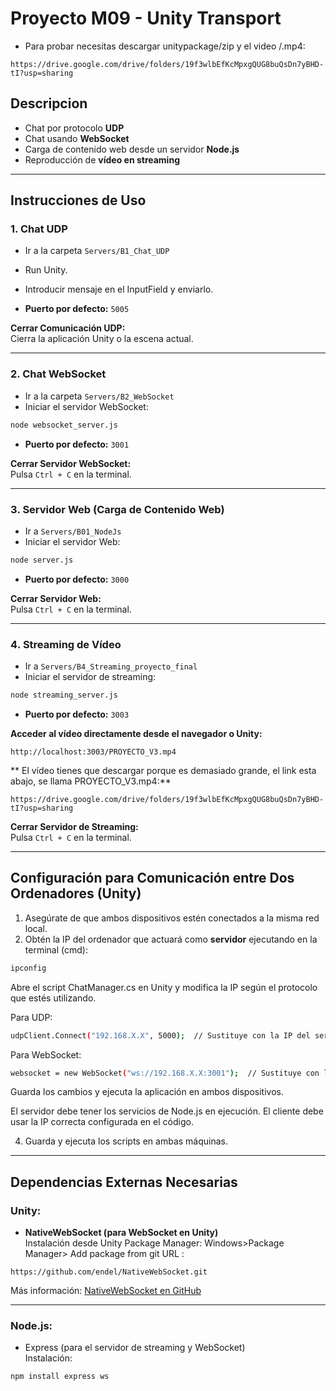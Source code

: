 
# Proyecto M09 - Unity Transport

- Para probar necesitas descargar unitypackage/zip y el video /.mp4:
```
https://drive.google.com/drive/folders/19f3wlbEfKcMpxgQUG8buQsDn7yBHD-tI?usp=sharing
```

## Descripcion

- Chat por protocolo **UDP**  
- Chat usando **WebSocket**  
- Carga de contenido web desde un servidor **Node.js**  
- Reproducción de **vídeo en streaming**

---

## Instrucciones de Uso

### 1️. Chat UDP

-  Ir a la carpeta `Servers/B1_Chat_UDP`  
- Run Unity.  
- Introducir mensaje en el InputField y enviarlo.

-  **Puerto por defecto:** `5005`  

 **Cerrar Comunicación UDP:**  
Cierra la aplicación Unity o la escena actual.

---

### 2️. Chat WebSocket

-  Ir a la carpeta `Servers/B2_WebSocket`  
-  Iniciar el servidor WebSocket:
```bash
node websocket_server.js
```
-  **Puerto por defecto:** `3001`

 **Cerrar Servidor WebSocket:**  
Pulsa `Ctrl + C` en la terminal.

---

### 3️. Servidor Web (Carga de Contenido Web)

-  Ir a `Servers/B01_NodeJs`  
-  Iniciar el servidor Web:
```bash
node server.js
```
-  **Puerto por defecto:** `3000`  

 **Cerrar Servidor Web:**  
Pulsa `Ctrl + C` en la terminal.

---

### 4️. Streaming de Vídeo

-  Ir a `Servers/B4_Streaming_proyecto_final`  
-  Iniciar el servidor de streaming:
```bash
node streaming_server.js
```
-  **Puerto por defecto:** `3003`  

 **Acceder al vídeo directamente desde el navegador o Unity:**  
```
http://localhost:3003/PROYECTO_V3.mp4
```

** El vídeo tienes que descargar porque es demasiado grande, el link esta abajo, se llama PROYECTO_V3.mp4:**  

```
https://drive.google.com/drive/folders/19f3wlbEfKcMpxgQUG8buQsDn7yBHD-tI?usp=sharing
```

 **Cerrar Servidor de Streaming:**  
Pulsa `Ctrl + C` en la terminal.

---

##  Configuración para Comunicación entre Dos Ordenadores (Unity)

  1. Asegúrate de que ambos dispositivos estén conectados a la misma red local.  
  2. Obtén la IP del ordenador que actuará como **servidor** ejecutando en la terminal (cmd):

```bash
ipconfig
```

Abre el script ChatManager.cs en Unity y modifica la IP según el protocolo que estés utilizando.

 Para UDP:
```bash
udpClient.Connect("192.168.X.X", 5000);  // Sustituye con la IP del servidor
```

 Para WebSocket:
```bash
websocket = new WebSocket("ws://192.168.X.X:3001");  // Sustituye con la IP del servidor
```
  Guarda los cambios y ejecuta la aplicación en ambos dispositivos.

  El servidor debe tener los servicios de Node.js en ejecución.
  El cliente debe usar la IP correcta configurada en el código.

  4. Guarda y ejecuta los scripts en ambas máquinas.

---

##  **Dependencias Externas Necesarias**

### Unity:

-  **NativeWebSocket (para WebSocket en Unity)**  
Instalación desde Unity Package Manager: Windows>Package Manager> Add package from git URL :
```
https://github.com/endel/NativeWebSocket.git
```
Más información: [NativeWebSocket en GitHub](https://github.com/endel/NativeWebSocket)

---

### Node.js:

-  Express (para el servidor de streaming y WebSocket)  
Instalación:
```bash
npm install express ws
```

